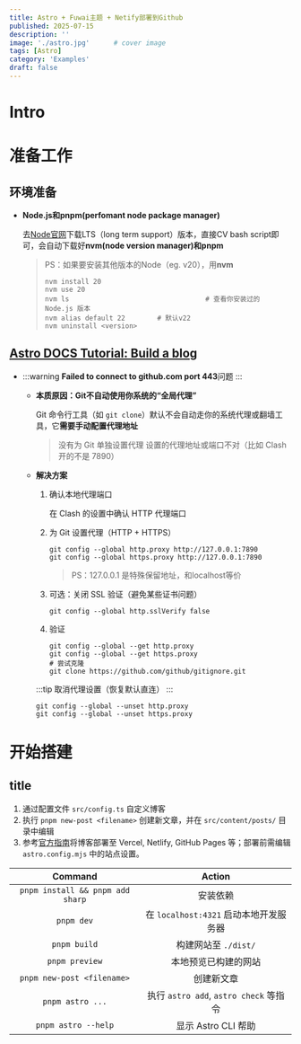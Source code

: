 ```yaml
---
title: Astro + Fuwai主题 + Netify部署到Github
published: 2025-07-15
description: ''
image: './astro.jpg'      # cover image
tags: [Astro]
category: 'Examples'
draft: false 
---
```




# Intro



# 准备工作

## 环境准备
- __Node.js和pnpm(perfomant node package manager)__
	
  去<a href="https://nodejs.org" title="nodejs.org">Node官网</a>下载LTS（long term support）版本，直接CV bash script即可，会自动下载好**nvm(node version manager)**和**pnpm**
	
  > PS：如果要安装其他版本的Node（eg. v20），用**nvm**
  >
  > ```shell
  > nvm install 20
  > nvm use 20
  > nvm ls 									# 查看你安装过的 Node.js 版本
  > nvm alias default 22 		# 默认v22
  > nvm uninstall <version> 
  > ```

## <a href="https://docs.astro.build/zh-cn/tutorial/0-introduction/" title="贴心的astro教程">Astro DOCS Tutorial: Build a blog</a>

- :::warning
  **Failed to connect to github.com port 443**问题
  :::

  - **本质原因：Git不自动使用你系统的“全局代理”**

    Git 命令行工具（如 `git clone`）默认不会自动走你的系统代理或翻墙工具，它**需要手动配置代理地址**

    > 没有为 Git 单独设置代理
    > 设置的代理地址或端口不对（比如 Clash 开的不是 7890）

  - **解决方案**

    1. 确认本地代理端口

       在 Clash 的设置中确认 HTTP 代理端口

    2. 为 Git 设置代理（HTTP + HTTPS）

       ```shell
       git config --global http.proxy http://127.0.0.1:7890
       git config --global https.proxy http://127.0.0.1:7890
       ```

       > PS：127.0.0.1 是特殊保留地址，和localhost等价

    3. 可选：关闭 SSL 验证（避免某些证书问题）

       ```shell
       git config --global http.sslVerify false
       ```

    4. 验证

       ```shell
       git config --global --get http.proxy
       git config --global --get https.proxy
       # 尝试克隆
       git clone https://github.com/github/gitignore.git
       ```

     :::tip
     取消代理设置（恢复默认直连）
     :::
     ```shell
     git config --global --unset http.proxy
     git config --global --unset https.proxy
     ```
     

# 开始搭建

## title

1. 通过配置文件 `src/config.ts` 自定义博客
2. 执行 `pnpm new-post <filename>` 创建新文章，并在 `src/content/posts/` 目录中编辑
3. 参考[官方指南](https://docs.astro.build/zh-cn/guides/deploy/)将博客部署至 Vercel, Netlify, GitHub Pages 等；部署前需编辑 `astro.config.mjs` 中的站点设置。



|           **Command**            | **Action**                             |
| :------------------------------: | :------------------------------------: |
| `pnpm install && pnpm add sharp` | 安装依赖                               |
|            `pnpm dev`            | 在 `localhost:4321` 启动本地开发服务器 |
|           `pnpm build`           | 构建网站至 `./dist/`                   |
|          `pnpm preview`          | 本地预览已构建的网站                   |
|    `pnpm new-post <filename>`    | 创建新文章                             |
|         `pnpm astro ...`         | 执行 `astro add`, `astro check` 等指令 |
|       `pnpm astro --help`        | 显示 Astro CLI 帮助                    |